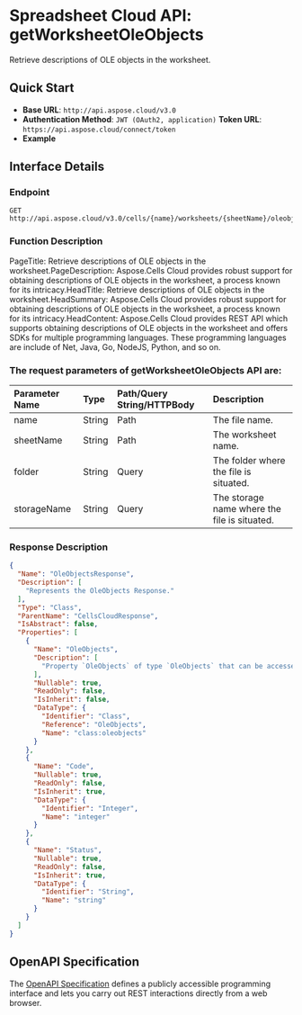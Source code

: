 # **Spreadsheet Cloud API: getWorksheetOleObjects**

Retrieve descriptions of OLE objects in the worksheet. 


## **Quick Start**

- **Base URL**: `http://api.aspose.cloud/v3.0`
- **Authentication Method**: `JWT (OAuth2, application)`  **Token URL**: `https://api.aspose.cloud/connect/token`
- **Example** 

## **Interface Details**

### **Endpoint** 

```
GET http://api.aspose.cloud/v3.0/cells/{name}/worksheets/{sheetName}/oleobjects
```
### **Function Description**
PageTitle: Retrieve descriptions of OLE objects in the worksheet.PageDescription: Aspose.Cells Cloud provides robust support for obtaining descriptions of OLE objects in the worksheet, a process known for its intricacy.HeadTitle: Retrieve descriptions of OLE objects in the worksheet.HeadSummary: Aspose.Cells Cloud provides robust support for obtaining descriptions of OLE objects in the worksheet, a process known for its intricacy.HeadContent: Aspose.Cells Cloud provides REST API which supports obtaining descriptions of OLE objects in the worksheet and offers SDKs for multiple programming languages. These programming languages are include of Net, Java, Go, NodeJS, Python, and so on.

### The request parameters of **getWorksheetOleObjects** API are: 

| Parameter Name | Type | Path/Query String/HTTPBody | Description | 
| :- | :- | :- |:- | 
|name|String|Path|The file name.|
|sheetName|String|Path|The worksheet name.|
|folder|String|Query|The folder where the file is situated.|
|storageName|String|Query|The storage name where the file is situated.|

### **Response Description**
```json
{
  "Name": "OleObjectsResponse",
  "Description": [
    "Represents the OleObjects Response."
  ],
  "Type": "Class",
  "ParentName": "CellsCloudResponse",
  "IsAbstract": false,
  "Properties": [
    {
      "Name": "OleObjects",
      "Description": [
        "Property `OleObjects` of type `OleObjects` that can be accessed and modified publicly within the class."
      ],
      "Nullable": true,
      "ReadOnly": false,
      "IsInherit": false,
      "DataType": {
        "Identifier": "Class",
        "Reference": "OleObjects",
        "Name": "class:oleobjects"
      }
    },
    {
      "Name": "Code",
      "Nullable": true,
      "ReadOnly": false,
      "IsInherit": true,
      "DataType": {
        "Identifier": "Integer",
        "Name": "integer"
      }
    },
    {
      "Name": "Status",
      "Nullable": true,
      "ReadOnly": false,
      "IsInherit": true,
      "DataType": {
        "Identifier": "String",
        "Name": "string"
      }
    }
  ]
}
```


## OpenAPI Specification

The [OpenAPI Specification](https://reference.aspose.cloud/cells/#/OleObjectsController/GetWorksheetOleObjects) defines a publicly accessible programming interface and lets you carry out REST interactions directly from a web browser.

